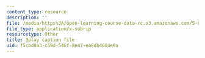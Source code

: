 ```yaml
---
content_type: resource
description: ''
file: /media/https%3A/open-learning-course-data-rc.s3.amazonaws.com/5-07sc-biological-chemistry-i-fall-2013/f5cbd0a3c59d546f8e47ea8db4604e9a_h20EdXcopeY.vtt
file_type: application/x-subrip
resourcetype: Other
title: 3play caption file
uid: f5cbd0a3-c59d-546f-8e47-ea8db4604e9a
---
```

